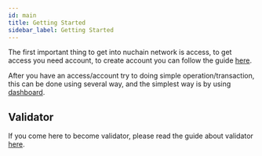 ```yaml
---
id: main
title: Getting Started
sidebar_label: Getting Started
---
```


The first important thing to get into nuchain network is access, to get access you need account, to
create account you can follow the guide [here](account.md).

After you have an access/account try to doing simple operation/transaction, this can be done using
several way, and the simplest way is by using [dashboard](https://dashboard.nuchain.network).

## Validator

If you come here to become validator, please read the guide about validator
[here](validator-basic.md).

